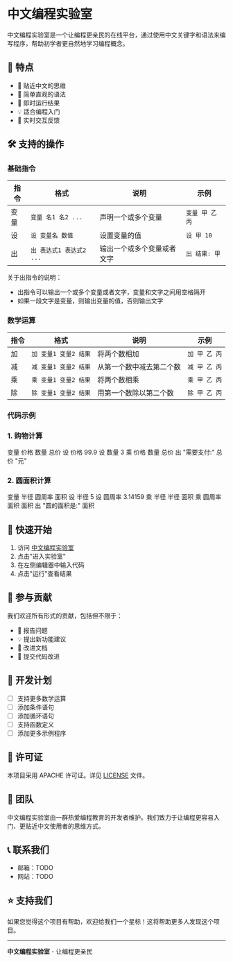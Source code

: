 # 中文编程实验室

中文编程实验室是一个让编程更亲民的在线平台，通过使用中文关键字和语法来编写程序，帮助初学者更自然地学习编程概念。

## 🌟 特点

- 🎯 贴近中文的思维
- 📝 简单直观的语法
- 🚀 即时运行结果
- 💡 适合编程入门
- 🔄 实时交互反馈

## 🛠️ 支持的操作

### 基础指令
| 指令 | 格式 | 说明 | 示例 |
|------|------|------|------|
| 变量 | `变量 名1 名2 ...` | 声明一个或多个变量 | `变量 甲 乙 丙` |
| 设 | `设 变量名 数值` | 设置变量的值 | `设 甲 10` |
| 出 | `出 表达式1 表达式2 ...` | 输出一个或多个变量或者文字 | `出 结果: 甲` |

关于出指令的说明：
- 出指令可以输出一个或多个变量或者文字，变量和文字之间用空格隔开
- 如果一段文字是变量，则输出变量的值，否则输出文字

### 数学运算
| 指令 | 格式 | 说明 | 示例 |
|------|------|------|------|
| 加 | `加 变量1 变量2 结果` | 将两个数相加 | `加 甲 乙 丙` |
| 减 | `减 变量1 变量2 结果` | 从第一个数中减去第二个数 | `减 甲 乙 丙` |
| 乘 | `乘 变量1 变量2 结果` | 将两个数相乘 | `乘 甲 乙 丙` |
| 除 | `除 变量1 变量2 结果` | 用第一个数除以第二个数 | `除 甲 乙 丙` |

### 代码示例
### 1. 购物计算

变量 价格 数量 总价
设 价格 99.9
设 数量 3
乘 价格 数量 总价
出 "需要支付:" 总价 "元"

### 2. 圆面积计算

变量 半径 圆周率 面积
设 半径 5
设 圆周率 3.14159
乘 半径 半径 面积
乘 圆周率 面积 面积
出 "圆的面积是:" 面积
## 🚀 快速开始

1. 访问 [中文编程实验室](https://gitee.com/junfenggeng/zhprog)
2. 点击"进入实验室"
3. 在左侧编辑器中输入代码
4. 点击"运行"查看结果

## 🤝 参与贡献

我们欢迎所有形式的贡献，包括但不限于：

- 🐛 报告问题
- 💡 提出新功能建议
- 📝 改进文档
- 🔧 提交代码改进

## 📜 开发计划

- [ ] 支持更多数学运算
- [ ] 添加条件语句
- [ ] 添加循环语句
- [ ] 支持函数定义
- [ ] 添加更多示例程序

## 📄 许可证

本项目采用 APACHE 许可证。详见 [LICENSE](LICENSE) 文件。

## 👥 团队

中文编程实验室由一群热爱编程教育的开发者维护。我们致力于让编程更容易入门、更贴近中文使用者的思维方式。

## 📞 联系我们

- 邮箱：TODO
- 网站：TODO

## ⭐ 支持我们

如果您觉得这个项目有帮助，欢迎给我们一个星标！这将帮助更多人发现这个项目。

---

**中文编程实验室** - 让编程更亲民
